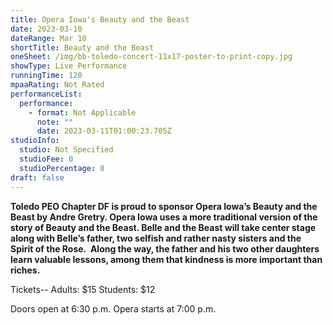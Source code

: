 ```yaml
---
title: Opera Iowa's Beauty and the Beast
date: 2023-03-10
dateRange: Mar 10
shortTitle: Beauty and the Beast
oneSheet: /img/bb-toledo-concert-11x17-poster-to-print-copy.jpg
showType: Live Performance
runningTime: 120
mpaaRating: Not Rated
performanceList:
  performance:
    - format: Not Applicable
      note: ""
      date: 2023-03-11T01:00:23.705Z
studioInfo:
  studio: Not Specified
  studioFee: 0
  studioPercentage: 0
draft: false
---
```

**Toledo PEO Chapter DF is proud to sponsor Opera Iowa’s Beauty and the Beast by Andre Gretry. Opera Iowa uses a more traditional version of the story of Beauty and the Beast. Belle and the Beast will take center stage along with Belle’s father, two selfish and rather nasty sisters and the Spirit of the Rose.  Along the way, the father and his two other daughters learn valuable lessons, among them that kindness is more important than riches.**

T﻿ickets-- Adults: $15 Students: $12

Doors open at 6:30 p.m. Opera starts at 7:00 p.m.